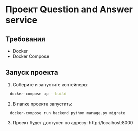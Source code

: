 # Проект Question and Answer service


## Требования

- Docker
- Docker Compose

## Запуск проекта

1. Соберите и запустите контейнеры:

```bash
  docker-compose up --build
```

2. В папке проекта запустить:

```bash
  docker-compose run backend python manage.py migrate
```

3. Проект будет доступен по адресу:
http://localhost:8000